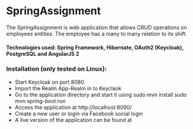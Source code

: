 # SpringAssignment

The SpringAssignment is web application that allows CRUD operations on employees entities. The employee has a many to many relation to its shift.

#### Technologies used: Spring Framework, Hibernate, OAuth2 (Keycloak), PostgreSQL and AngularJS 2

### Installation (only tested on Linux):

- Start Keycloak on port 8080
- Import the Realm App-Realm in to Keyclaok
- Go to the application directory and start it using sudo mvn install sudo mvn spring-boot:run
- Access the application at http://localhost:8090/
- Create a new user or login via Facebook social login
- A live version of the application can be found at

